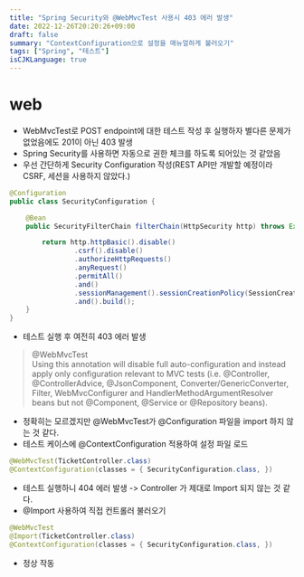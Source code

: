 ```yaml
---
title: "Spring Security와 @WebMvcTest 사용시 403 에러 발생"
date: 2022-12-26T20:20:26+09:00
draft: false
summary: "ContextConfiguration으로 설정을 매뉴얼하게 불러오기"
tags: ["Spring", "테스트"]
isCJKLanguage: true
---
```


# web 


* WebMvcTest로 POST endpoint에 대한 테스트 작성 후 실행하자 별다른 문제가 없었음에도 201이 아닌 403 발생
* Spring Security를 사용하면 자동으로 권한 체크를 하도록 되어있는 것 같았음
* 우선 간단하게 Security Configuration 작성(REST API만 개발할 예정이라 CSRF, 세션을 사용하지 않았다.)

```java
@Configuration
public class SecurityConfiguration {

    @Bean
    public SecurityFilterChain filterChain(HttpSecurity http) throws Exception{

        return http.httpBasic().disable()
                .csrf().disable()
                .authorizeHttpRequests()
                .anyRequest()
                .permitAll()
                .and()
                .sessionManagement().sessionCreationPolicy(SessionCreationPolicy.STATELESS)
                .and().build();
    }
}

```

* 테스트 실행 후 여전히 403 에러 발생

> @WebMvcTest  
> Using this annotation will disable full auto-configuration and instead apply only configuration relevant to MVC tests (i.e. @Controller, @ControllerAdvice, @JsonComponent, Converter/GenericConverter, Filter, WebMvcConfigurer and HandlerMethodArgumentResolver beans but not @Component, @Service or @Repository beans).

* 정확히는 모르겠지만 @WebMvcTest가 @Configuration 파일을 import 하지 않는 것 같다.
* 테스트 케이스에 @ContextConfiguration 적용하여 설정 파일 로드
```java
@WebMvcTest(TicketController.class)
@ContextConfiguration(classes = { SecurityConfiguration.class, })
```
* 테스트 실행하니 404 에러 발생 -> Controller 가 제대로 Import 되지 않는 것 같다.
* @Import 사용하여 직접 컨트롤러 불러오기
```java
@WebMvcTest
@Import(TicketController.class)
@ContextConfiguration(classes = { SecurityConfiguration.class, })
```
* 정상 작동

